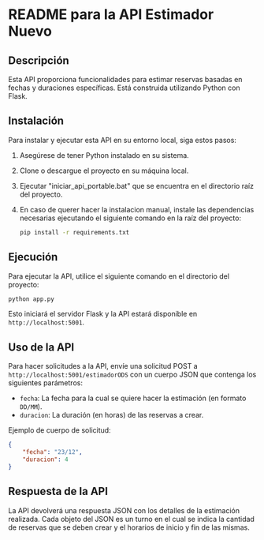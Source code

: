 
# README para la API Estimador Nuevo

## Descripción

Esta API proporciona funcionalidades para estimar reservas basadas en fechas y duraciones específicas. Está construida utilizando Python con Flask.

## Instalación

Para instalar y ejecutar esta API en su entorno local, siga estos pasos:

1. Asegúrese de tener Python instalado en su sistema.
2. Clone o descargue el proyecto en su máquina local.
3. Ejecutar "iniciar_api_portable.bat" que se encuentra en el directorio raíz del proyecto.
4. En caso de querer hacer la instalacion manual, instale las dependencias necesarias ejecutando el siguiente comando en la raíz del proyecto:
   
   ```bash
   pip install -r requirements.txt
   ```

## Ejecución

Para ejecutar la API, utilice el siguiente comando en el directorio del proyecto:

```bash
python app.py
```

Esto iniciará el servidor Flask y la API estará disponible en `http://localhost:5001`.

## Uso de la API

Para hacer solicitudes a la API, envíe una solicitud POST a `http://localhost:5001/estimadorODS` con un cuerpo JSON que contenga los siguientes parámetros:

- `fecha`: La fecha para la cual se quiere hacer la estimación (en formato `DD/MM`).
- `duracion`: La duración (en horas) de las reservas a crear.

Ejemplo de cuerpo de solicitud:

```json
{
    "fecha": "23/12",
    "duracion": 4
}
```

## Respuesta de la API

La API devolverá una respuesta JSON con los detalles de la estimación realizada. Cada objeto del JSON es un turno en el cual se indica la cantidad de reservas que se deben crear y el horarios de inicio y fin de las mismas.
